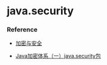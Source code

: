 # java.security




### Reference

- [加密与安全](https://www.liaoxuefeng.com/wiki/1252599548343744/1255943717668160)

- [Java加密体系（一）java.security包](https://www.jianshu.com/p/548ec3b91d20)